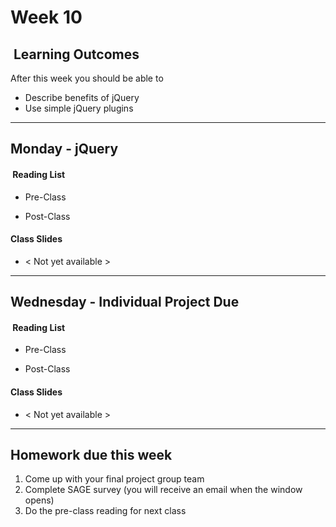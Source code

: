# Week 10

## <i class="fa fa-star"></i>&nbsp;Learning Outcomes ###
After this week you should be able to 

- Describe benefits of jQuery
- Use simple jQuery plugins

---  
## Monday -  jQuery

#### <i class="fa fa-book"></i>&nbsp;Reading List ###

- Pre-Class  
        
- Post-Class  
        
#### Class Slides 

- &lt; Not yet available &gt;

---  
## Wednesday -  Individual Project Due

#### <i class="fa fa-book"></i>&nbsp;Reading List ###

- Pre-Class
    
- Post-Class
    
#### Class Slides 
- &lt; Not yet available &gt;

---  

## Homework due this week ###
1. Come up with your final project group team
5. Complete SAGE survey (you will receive an email when the window opens)
6. Do the pre-class reading for next class
